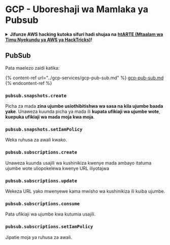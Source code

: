 # GCP - Uboreshaji wa Mamlaka ya Pubsub

<details>

<summary><strong>Jifunze AWS hacking kutoka sifuri hadi shujaa na</strong> <a href="https://training.hacktricks.xyz/courses/arte"><strong>htARTE (Mtaalam wa Timu Nyekundu ya AWS ya HackTricks)</strong></a><strong>!</strong></summary>

Njia nyingine za kusaidia HackTricks:

* Ikiwa unataka kuona **kampuni yako ikitangazwa kwenye HackTricks** au **kupakua HackTricks kwa PDF** Angalia [**MIPANGO YA USAJILI**](https://github.com/sponsors/carlospolop)!
* Pata [**swag rasmi ya PEASS & HackTricks**](https://peass.creator-spring.com)
* Gundua [**Familia ya PEASS**](https://opensea.io/collection/the-peass-family), mkusanyiko wetu wa kipekee wa [**NFTs**](https://opensea.io/collection/the-peass-family)
* **Jiunge na** 💬 [**Kikundi cha Discord**](https://discord.gg/hRep4RUj7f) au kikundi cha [**telegram**](https://t.me/peass) au **tufuate** kwenye **Twitter** 🐦 [**@hacktricks\_live**](https://twitter.com/hacktricks\_live)**.**
* **Shiriki mbinu zako za kuhack kwa kuwasilisha PRs kwa** [**HackTricks**](https://github.com/carlospolop/hacktricks) na [**HackTricks Cloud**](https://github.com/carlospolop/hacktricks-cloud) repos za github.

</details>

## PubSub

Pata maelezo zaidi katika:

{% content-ref url="../gcp-services/gcp-pub-sub.md" %}
[gcp-pub-sub.md](../gcp-services/gcp-pub-sub.md)
{% endcontent-ref %}

### `pubsub.snapshots.create`

Picha za mada **zina ujumbe usiothibitishwa wa sasa na kila ujumbe baada yake**. Unaweza kuunda picha ya mada ili **kupata ufikiaji wa ujumbe wote**, **kuepuka ufikiaji wa mada moja kwa moja**.

### **`pubsub.snapshots.setIamPolicy`**

Weka ruhusa za awali kwako.

### `pubsub.subscriptions.create`

Unaweza kuunda usajili wa kushinikiza kwenye mada ambayo itatuma ujumbe wote uliopokelewa kwenye URL iliyotajwa

### **`pubsub.subscriptions.update`**

Wekeza URL yako mwenyewe kama mwisho wa kushinikiza ili kuiba ujumbe.

### `pubsub.subscriptions.consume`

Pata ufikiaji wa ujumbe kwa kutumia usajili.

### `pubsub.subscriptions.setIamPolicy`

Jipatie moja ya ruhusa za awali.
